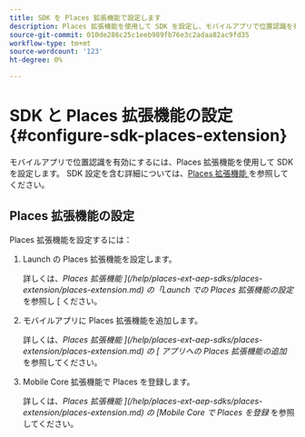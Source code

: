 ```yaml
---
title: SDK を Places 拡張機能で設定します
description: Places 拡張機能を使用して SDK を設定し、モバイルアプリで位置認識を有効にできます。
source-git-commit: 010de286c25c1eeb989fb76e3c2adaa82ac9fd35
workflow-type: tm+mt
source-wordcount: '123'
ht-degree: 0%

---
```



# SDK と Places 拡張機能の設定 {#configure-sdk-places-extension}

モバイルアプリで位置認識を有効にするには、Places 拡張機能を使用して SDK を設定します。 SDK 設定を含む詳細については、[Places 拡張機能 ](/help/places-ext-aep-sdks/places-extension/places-extension.md) を参照してください。

## Places 拡張機能の設定

Places 拡張機能を設定するには：

1. Launch の Places 拡張機能を設定します。

   詳しくは、*Places 拡張機能 ](/help/places-ext-aep-sdks/places-extension/places-extension.md) の「Launch での Places 拡張機能の設定* を参照し [ ください。

1. モバイルアプリに Places 拡張機能を追加します。

   詳しくは、*Places 拡張機能 ](/help/places-ext-aep-sdks/places-extension/places-extension.md) の [ アプリへの Places 拡張機能の追加* を参照してください。

1. Mobile Core 拡張機能で Places を登録します。

   詳しくは、*Places 拡張機能 ](/help/places-ext-aep-sdks/places-extension/places-extension.md) の [Mobile Core で Places を登録* を参照してください。
